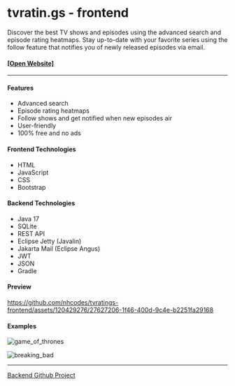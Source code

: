 # tvratin.gs - frontend

Discover the best TV shows and episodes using the advanced search and episode rating heatmaps.
Stay up-to-date with your favorite series using the follow feature that notifies you of newly released episodes via email.

#### [\[Open Website\]](https://tvratin.gs)

---

#### Features

- Advanced search
- Episode rating heatmaps
- Follow shows and get notified when new episodes air
- User-friendly
- 100% free and no ads

#### Frontend Technologies
- HTML
- JavaScript
- CSS
- Bootstrap

#### Backend Technologies
- Java 17
- SQLite
- REST API
- Eclipse Jetty (Javalin)
- Jakarta Mail (Eclipse Angus)
- JWT
- JSON
- Gradle

#### Preview

https://github.com/nhcodes/tvratings-frontend/assets/120429276/27627206-1f46-400d-9c4e-b2251fa29168

#### Examples

![game_of_thrones](https://github.com/nhcodes/tvratings-frontend/assets/120429276/5811abe6-4617-48ce-a6df-315595ec8c72)

![breaking_bad](https://github.com/nhcodes/tvratings-frontend/assets/120429276/ae55279e-438a-4af0-aef7-fda199d3e5e5)

---

[Backend Github Project](https://github.com/nhcodes/tvratings-backend)
